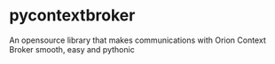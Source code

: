 # pycontextbroker

An opensource library that makes communications with Orion Context Broker smooth, easy and pythonic

